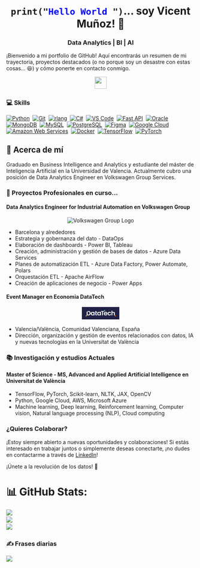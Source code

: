<p align="center">
  <code><h1 align="center">print("<span style="color:blue;">Hello World</span> ")</code>...   soy Vicent Muñoz! 👋</h1> 
  <h3 align="center">Data Analytics | BI | AI</h3>
  ¡Bienvenido a mi portfolio de GitHub! 
  Aquí encontrarás un resumen de mi trayectoria, proyectos destacados (o no porque soy un desastre con estas cosas... 😆) y cómo ponerte en contacto conmigo.
</p>
    <p align="center">
      <a href="[https://www.linkedin.com/in/vicentmc](https://www.linkedin.com/in/josepeirocardona/)" target="_blank" rel="noreferrer"> 
    <picture> 
      <source media="(prefers-color-scheme: dark)" srcset="https://raw.githubusercontent.com/danielcranney/readme-generator/main/public/icons/socials/linkedin-dark.svg" /> 
      <source media="(prefers-color-scheme: light)" srcset="https://raw.githubusercontent.com/danielcranney/readme-generator/main/public/icons/socials/linkedin.svg" /> 
      <img src="https://raw.githubusercontent.com/danielcranney/readme-generator/main/public/icons/socials/linkedin.svg" width="32" height="32" /> 
    </picture> 
  </a>
  </p>

### 💻 Skills

<p align="left">
<a href="https://www.python.org/" target="_blank" rel="noreferrer"><img src="https://raw.githubusercontent.com/danielcranney/readme-generator/main/public/icons/skills/python-colored.svg" width="36" height="36" alt="Python" /></a>&nbsp;
<a href="https://git-scm.com/" target="_blank" rel="noreferrer"><img src="https://raw.githubusercontent.com/danielcranney/readme-generator/main/public/icons/skills/git-colored.svg" width="36" height="36" alt="Git" /></a>&nbsp;
<a href="https://www.r-project.org/" target="_blank" rel="noreferrer"><img src="https://raw.githubusercontent.com/danielcranney/readme-generator/main/public/icons/skills/rlang-colored.svg" width="36" height="36" alt="rlang" /></a>&nbsp;
<a href="https://docs.microsoft.com/en-us/dotnet/csharp/" target="_blank" rel="noreferrer"><img src="https://raw.githubusercontent.com/danielcranney/readme-generator/main/public/icons/skills/csharp-colored.svg" width="36" height="36" alt="C#" /></a>&nbsp;
<a href="https://code.visualstudio.com/" target="_blank" rel="noreferrer"><img src="https://raw.githubusercontent.com/danielcranney/readme-generator/main/public/icons/skills/visualstudiocode.svg" width="36" height="36" alt="VS Code" /></a>&nbsp;
<a href="https://fastapi.tiangolo.com/" target="_blank" rel="noreferrer"><img src="https://raw.githubusercontent.com/danielcranney/readme-generator/main/public/icons/skills/fastapi-colored.svg" width="36" height="36" alt="Fast API" /></a>&nbsp;
<a href="https://www.oracle.com/uk/index.html" target="_blank" rel="noreferrer"><img src="https://raw.githubusercontent.com/danielcranney/readme-generator/main/public/icons/skills/oracle-colored.svg" width="36" height="36" alt="Oracle" /></a>&nbsp;
<a href="https://www.mongodb.com/" target="_blank" rel="noreferrer"><img src="https://raw.githubusercontent.com/danielcranney/readme-generator/main/public/icons/skills/mongodb-colored.svg" width="36" height="36" alt="MongoDB" /></a>&nbsp;
<a href="https://www.mysql.com/" target="_blank" rel="noreferrer"><img src="https://raw.githubusercontent.com/danielcranney/readme-generator/main/public/icons/skills/mysql-colored.svg" width="36" height="36" alt="MySQL" /></a>&nbsp;
<a href="https://www.postgresql.org/" target="_blank" rel="noreferrer"><img src="https://raw.githubusercontent.com/danielcranney/readme-generator/main/public/icons/skills/postgresql-colored.svg" width="36" height="36" alt="PostgreSQL" /></a>&nbsp;
<a href="https://www.figma.com/" target="_blank" rel="noreferrer"><img src="https://raw.githubusercontent.com/danielcranney/readme-generator/main/public/icons/skills/figma-colored.svg" width="36" height="36" alt="Figma" /></a>&nbsp;
<a href="https://cloud.google.com/" target="_blank" rel="noreferrer"><img src="https://raw.githubusercontent.com/danielcranney/readme-generator/main/public/icons/skills/googlecloud-colored.svg" width="36" height="36" alt="Google Cloud" /></a>&nbsp;
<a href="https://aws.amazon.com" target="_blank" rel="noreferrer"><img src="https://raw.githubusercontent.com/danielcranney/readme-generator/main/public/icons/skills/aws-colored-dark.svg" width="36" height="36" alt="Amazon Web Services" /></a>&nbsp;
<a href="https://www.docker.com/" target="_blank" rel="noreferrer"><img src="https://raw.githubusercontent.com/danielcranney/readme-generator/main/public/icons/skills/docker-colored.svg" width="36" height="36" alt="Docker" /></a>&nbsp;
<a href="https://www.tensorflow.org/" target="_blank" rel="noreferrer"><img src="https://raw.githubusercontent.com/danielcranney/readme-generator/main/public/icons/skills/tensorflow-colored.svg" width="36" height="36" alt="TensorFlow" /></a>&nbsp;
<a href="https://pytorch.org/" target="_blank" rel="noreferrer"><img src="https://raw.githubusercontent.com/danielcranney/readme-generator/main/public/icons/skills/pytorch-colored.svg" width="36" height="36" alt="PyTorch" /></a>
</p>


</p>

<h2>💫 Acerca de mí</h2>
  <p>Graduado en Business Intelligence and Analytics y estudiante del máster de Inteligencia Artificial en la Universidad de Valencia. Actualmente cubro una posición de Data Analytics Engineer en Volkswagen Group Services.</p>

<h3>🔭 Proyectos Profesionales en curso... </h3>
<h4>Data Analytics Engineer for Industrial Automation en Volkswagen Group</h4>
<div style="text-align: center;">
    <img src="Volkswagen.png" alt="Volkswagen Group Logo" style="width: 100px;">
</div>
<ul>
    <li>Barcelona y alrededores</li>
    <li>Estrategia y gobernanza del dato - DataOps</li>
    <li>Elaboración de dashboards - Power BI, Tableau</li>
    <li>Creación, administración y gestión de bases de datos - Azure Data Services</li>
    <li>Planes de automatización ETL - Azure Data Factory, Power Automate, Polars</li>
    <li>Orquestación ETL - Apache AirFlow</li>
    <li>Creación de aplicaciones de negocio - Power Apps</li>
</ul>

<h4>Event Manager en Economia DataTech</h4>
<div style="text-align: center;">
    <img src="Datatech Logotipo Negativo.jpg" alt="Volkswagen Group Logo" style="width: 100px;">
</div>
<ul>
    <li>Valencia/València, Comunidad Valenciana, España</li>
    <li>Dirección, organización y gestión de eventos relacionados con datos, IA y nuevas tecnologías en la Universitat de València</li>
</ul>

<h3>📚 Investigación y estudios Actuales</h3>
<h4>Master of Science - MS, Advanced and Applied Artificial Intelligence en Universitat de València</h4>
<ul>
    <li>TensorFlow, PyTorch, Scikit-learn, NLTK, JAX, OpenCV</li>
    <li>Python, Google Cloud, AWS, Microsoft Azure</li>
    <li>Machine learning, Deep learning, Reinforcement learning, Computer vision, Natural language processing (NLP), Cloud computing</li>
</ul>

<h3>¿Quieres Colaborar?</h3>
<p>¡Estoy siempre abierto a nuevas oportunidades y colaboraciones! Si estás interesado en trabajar juntos o simplemente deseas conectarte, ¡no dudes en contactarme a través de <a href="https://www.linkedin.com/in/vicentmc/">LinkedIn</a>!</p>
<p>¡Únete a la revolución de los datos! 🚀</p>

# 📊 GitHub Stats:
![](https://github-readme-stats.vercel.app/api?username=vicentcorrecher&theme=dark&hide_border=true&include_all_commits=false&count_private=false)<br/>
![](https://github-readme-streak-stats.herokuapp.com/?user=vicentcorrecher&theme=dark&hide_border=true)<br/>
![](https://github-readme-stats.vercel.app/api/top-langs/?username=vicentcorrecher&theme=dark&hide_border=true&include_all_commits=false&count_private=false&layout=compact)

### ✍️ Frases diarias
![](https://quotes-github-readme.vercel.app/api?type=vetical&theme=tokyonight)
